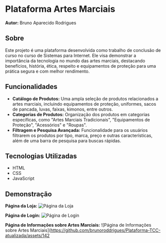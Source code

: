 # Plataforma Artes Marciais

**Autor:** Bruno Aparecido Rodrigues

## Sobre

Este projeto é uma plataforma desenvolvida como trabalho de conclusão de curso no curso de Sistemas para Internet. Ele visa demonstrar a importância da tecnologia no mundo das artes marciais, destacando benefícios, história, ética, respeito e equipamentos de proteção para uma prática segura e com melhor rendimento.

## Funcionalidades

- **Catálogo de Produtos:** Uma ampla seleção de produtos relacionados a artes marciais, incluindo equipamentos de proteção, uniformes, sacos de pancada, luvas, faixas, kimonos, entre outros.
- **Categorias de Produtos:** Organização dos produtos em categorias específicas, como "Artes Marciais Tradicionais", "Equipamentos de Proteção", "Acessórios" e "Roupas".
- **Filtragem e Pesquisa Avançada:** Funcionalidade para os usuários filtrarem os produtos por tipo, marca, preço e outras características, além de uma barra de pesquisa para buscas rápidas.

## Tecnologias Utilizadas

- HTML
- CSS
- JavaScript

## Demonstração

**Página da Loja:**
![Página da Loja](https://github.com/brunoroddrigues/Plataforma-TCC-atualizada/assets/142831593/cc397cae-c141-4353-9e43-417b97915753)

**Página de Login:**
![Página de Login](https://github.com/brunoroddrigues/Plataforma-TCC-atualizada/assets/142831593/1ce1860f-3269-4e24-b204-98e29d99bd6c)

**Página de Informações sobre Artes Marciais:**
![Página de Informações sobre Artes Marciais](https://github.com/brunoroddrigues/Plataforma-TCC-atualizada/assets/142

